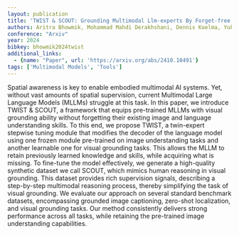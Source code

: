 ```yaml
---
layout: publication
title: 'TWIST & SCOUT: Grounding Multimodal Llm-experts By Forget-free Tuning'
authors: Aritra Bhowmik, Mohammad Mahdi Derakhshani, Dennis Koelma, Yuki M. Asano, Martin R. Oswald, Cees G. M. Snoek
conference: "Arxiv"
year: 2024
bibkey: bhowmik2024twist
additional_links:
  - {name: "Paper", url: 'https://arxiv.org/abs/2410.10491'}
tags: ['Multimodal Models', 'Tools']
---
```

Spatial awareness is key to enable embodied multimodal AI systems. Yet,
without vast amounts of spatial supervision, current Multimodal Large Language
Models (MLLMs) struggle at this task. In this paper, we introduce TWIST &
SCOUT, a framework that equips pre-trained MLLMs with visual grounding ability
without forgetting their existing image and language understanding skills. To
this end, we propose TWIST, a twin-expert stepwise tuning module that modifies
the decoder of the language model using one frozen module pre-trained on image
understanding tasks and another learnable one for visual grounding tasks. This
allows the MLLM to retain previously learned knowledge and skills, while
acquiring what is missing. To fine-tune the model effectively, we generate a
high-quality synthetic dataset we call SCOUT, which mimics human reasoning in
visual grounding. This dataset provides rich supervision signals, describing a
step-by-step multimodal reasoning process, thereby simplifying the task of
visual grounding. We evaluate our approach on several standard benchmark
datasets, encompassing grounded image captioning, zero-shot localization, and
visual grounding tasks. Our method consistently delivers strong performance
across all tasks, while retaining the pre-trained image understanding
capabilities.
